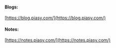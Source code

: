 #### Blogs:

[https://blog.piasy.com/](https://blog.piasy.com/)



#### Notes:

[https://notes.piasy.com/](https://notes.piasy.com/)

